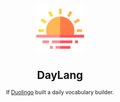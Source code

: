 <p align="center">
  <img src="./assets/sunset.png" width="125px">
</p>

<h1 align="center">DayLang</h1>

<p align="center">
  If <a href="https://duolingo.com">Duolingo</a> built a daily vocabulary builder.
</p>
